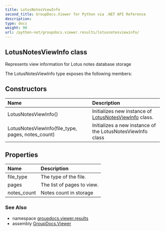 ```yaml
---
title: LotusNotesViewInfo
second_title: GroupDocs.Viewer for Python via .NET API Reference
description: 
type: docs
weight: 90
url: /python-net/groupdocs.viewer.results/lotusnotesviewinfo/
---
```


## LotusNotesViewInfo class

Represents view information for Lotus notes database storage

The LotusNotesViewInfo type exposes the following members:
## Constructors
| Name | Description |
| :- | :- |
|LotusNotesViewInfo()|Initializes new instance of [LotusNotesViewInfo](/python-net/groupdocs.viewer.results/lotusnotesviewinfo/) class.|
|LotusNotesViewInfo(file_type, pages, notes_count)|Initializes a new instance of the LotusNotesViewInfo class|
## Properties
| Name | Description |
| :- | :- |
|file_type|The type of the file.|
|pages|The list of pages to view.|
|notes_count|Notes count in storage|

### See Also

* namespace [groupdocs.viewer.results](/python-net/groupdocs.viewer.results/)
* assembly [GroupDocs.Viewer](/viewer/python-net/)

